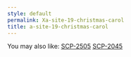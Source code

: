```yaml
---
style: default
permalink: Xa-site-19-christmas-carol
title: a-site-19-christmas-carol
---
```

You may also like:
[SCP-2505](http://scp-wiki.net/scp-2505)
[SCP-2045](http://scp-wiki.net/scp-2045)